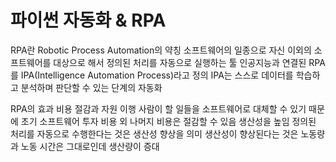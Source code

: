 # 파이썬 자동화 & RPA

RPA란
Robotic Process Automation의 약칭
소프트웨어의 일종으로 자신 이외의 소프트웨어를 대상으로 해서 정의된 처리를 자동으로 실행하는 툴
인공지능과 연결된 RPA를 IPA(Intelligence Automation Process)라고 정의
IPA는 스스로 데이터를 학습하고 분석하며 판단할 수 있는 단계의 자동화
 
 
RPA의 효과
비용 절감과 자원 이행
사람이 할 일들을 소프트웨어로 대체할 수 있기 때문에 초기 소프트웨어 투자 비용 외 나머지 비용은 절감할 수 있음
생산성을 높임
정의된 처리를 자동으로 수행한다는 것은 생산성 향상을 의미
생산성이 향상된다는 것은 노동량과 노동 시간은 그대로인데 생산량이 증대
